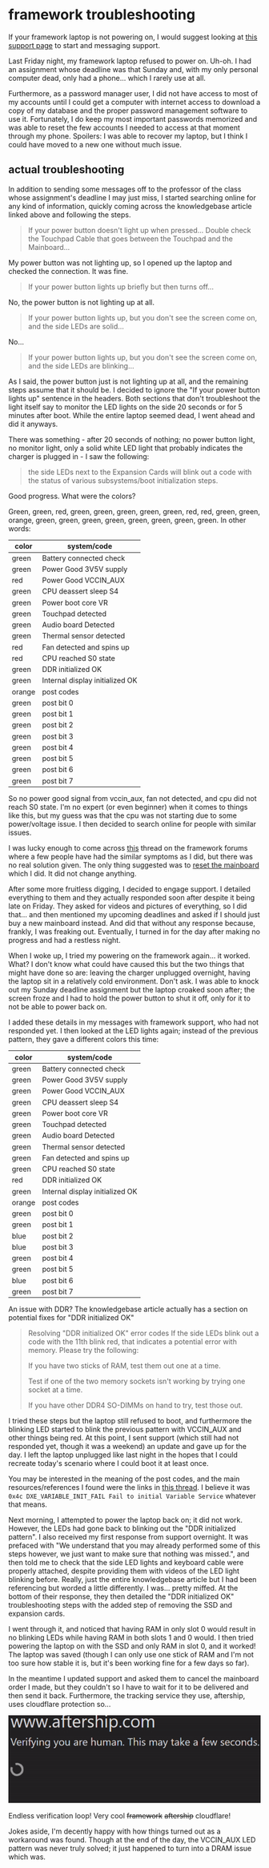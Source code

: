 # framework troubleshooting

If your framework laptop is not powering on, I would suggest looking at
[this support page](https://knowledgebase.frame.work/en_us/my-framework-laptop-intel-12th-gen-intel-core-is-not-powering-on-BJWtouV3q)
to start and messaging support.

Last Friday night, my framework laptop refused to power on. Uh-oh. I had an
assignment whose deadline was that Sunday and, with my only personal computer
dead, only had a phone... which I rarely use at all.

Furthermore, as a password manager user, I did not have access to most of my
accounts until I could get a computer with internet access to download a copy of
my database and the proper password management software to use it. Fortunately,
I do keep my most important passwords memorized and was able to reset the few
accounts I needed to access at that moment through my phone. Spoilers: I was
able to recover my laptop, but I think I could have moved to a new one without
much issue.

## actual troubleshooting

In addition to sending some messages off to the professor of the class whose
assignment's deadline I may just miss, I started searching online for any kind
of information, quickly coming across the knowledgebase article linked above and
following the steps.

> If your power button doesn't light up when pressed... Double check the
> Touchpad Cable that goes between the Touchpad and the Mainboard...

My power button was not lighting up, so I opened up the laptop and checked the
connection. It was fine.

> If your power button lights up briefly but then turns off...

No, the power button is not lighting up at all.

> If your power button lights up, but you don't see the screen come on, and the
> side LEDs are solid...

No...

> If your power button lights up, but you don't see the screen come on, and the
> side LEDs are blinking...

As I said, the power button just is not lighting up at all, and the remaining
steps assume that it should be. I decided to ignore the "If your power button
lights up" sentence in the headers. Both sections that don't troubleshoot the
light itself say to monitor the LED lights on the side 20 seconds or for 5
minutes after boot. While the entire laptop seemed dead, I went ahead and did it
anyways.

There was something - after 20 seconds of nothing; no power button light, no
monitor light, only a solid white LED light that probably indicates the charger
is plugged in - I saw the following:

> the side LEDs next to the Expansion Cards will blink out a code with the
> status of various subsystems/boot initialization steps.

Good progress. What were the colors?

Green, green, red, green, green, green, green, green, red, red, green, green,
orange, green, green, green, green, green, green, green, green. In other words:

| color  | system/code                     |
| ------ | ------------------------------- |
| green  | Battery connected check         |
| green  | Power Good 3V5V supply          |
| red    | Power Good VCCIN_AUX            |
| green  | CPU deassert sleep S4           |
| green  | Power boot core VR              |
| green  | Touchpad detected               |
| green  | Audio board Detected            |
| green  | Thermal sensor detected         |
| red    | Fan detected and spins up       |
| red    | CPU reached S0 state            |
| green  | DDR initialized OK              |
| green  | Internal display initialized OK |
| orange | post codes                      |
| green  | post bit 0                      |
| green  | post bit 1                      |
| green  | post bit 2                      |
| green  | post bit 3                      |
| green  | post bit 4                      |
| green  | post bit 5                      |
| green  | post bit 6                      |
| green  | post bit 7                      |

So no power good signal from vccin_aux, fan not detected, and cpu did not reach
S0 state. I'm no expert (or even beginner) when it comes to things like this,
but my guess was that the cpu was not starting due to some power/voltage issue.
I then decided to search online for people with similar issues.

I was lucky enough to come across
[this](https://community.frame.work/t/led-sequence-vccin-aux/31577) thread on
the framework forums where a few people have had the similar symptoms as I did,
but there was no real solution given. The only thing suggested was to
[reset the mainboard](https://guides.frame.work/Guide/Fully+Resetting+the+Mainboard+State/113)
which I did. It did not change anything.

After some more fruitless digging, I decided to engage support. I detailed
everything to them and they actually responded soon after despite it being late
on Friday. They asked for videos and pictures of everything, so I did that...
and then mentioned my upcoming deadlines and asked if I should just buy a new
mainboard instead. And did that without any response because, frankly, I was
freaking out. Eventually, I turned in for the day after making no progress and
had a restless night.

When I woke up, I tried my powering on the framework again... it worked. What? I
don't know what could have caused this but the two things that might have done
so are: leaving the charger unplugged overnight, having the laptop sit in a
relatively cold environment. Don't ask. I was able to knock out my Sunday
deadline assignment but the laptop croaked soon after; the screen froze and I
had to hold the power button to shut it off, only for it to not be able to power
back on.

I added these details in my messages with framework support, who had not
responded yet. I then looked at the LED lights again; instead of the previous
pattern, they gave a different colors this time:

| color  | system/code                     |
| ------ | ------------------------------- |
| green  | Battery connected check         |
| green  | Power Good 3V5V supply          |
| green  | Power Good VCCIN_AUX            |
| green  | CPU deassert sleep S4           |
| green  | Power boot core VR              |
| green  | Touchpad detected               |
| green  | Audio board Detected            |
| green  | Thermal sensor detected         |
| green  | Fan detected and spins up       |
| green  | CPU reached S0 state            |
| red    | DDR initialized OK              |
| green  | Internal display initialized OK |
| orange | post codes                      |
| green  | post bit 0                      |
| green  | post bit 1                      |
| blue   | post bit 2                      |
| blue   | post bit 3                      |
| green  | post bit 4                      |
| green  | post bit 5                      |
| blue   | post bit 6                      |
| green  | post bit 7                      |

An issue with DDR? The knowledgebase article actually has a section on potential
fixes for "DDR initialized OK"

> Resolving "DDR initialized OK" error codes If the side LEDs blink out a code
> with the 11th blink red, that indicates a potential error with memory. Please
> try the following:
>
> If you have two sticks of RAM, test them out one at a time.
>
> Test if one of the two memory sockets isn't working by trying one socket at a
> time.
>
> If you have other DDR4 SO-DIMMs on hand to try, test those out.

I tried these steps but the laptop still refused to boot, and furthermore the
blinking LED started to blink the previous pattern with VCCIN_AUX and other
things being red. At this point, I sent support (which still had not responded
yet, though it was a weekend) an update and gave up for the day. I left the
laptop unplugged like last night in the hopes that I could recreate today's
scenario where I could boot it at least once.

You may be interested in the meaning of the post codes, and the main
resources/references I found were the links in
[this thread](https://community.frame.work/t/post-code-bits-meaning/11857). I
believe it was `0x4c DXE_VARIABLE_INIT_FAIL Fail to initial Variable Service`
whatever that means.

Next morning, I attempted to power the laptop back on; it did not work. However,
the LEDs had gone back to blinking out the "DDR initialized pattern". I also
received my first response from support overnight. It was prefaced with "We
understand that you may already performed some of this steps however, we just
want to make sure that nothing was missed.", and then told me to check that the
side LED lights and keyboard cable were properly attached, despite providing
them with videos of the LED light blinking before. Really, just the entire
knowledgebase article but I had been referencing but worded a little
differently. I was... pretty miffed. At the bottom of their response, they then
detailed the "DDR initialized OK" troubleshooting steps with the added step of
removing the SSD and expansion cards.

I went through it, and noticed that having RAM in only slot 0 would result in no
blinking LEDs while having RAM in both slots 1 and 0 would. I then tried
powering the laptop on with the SSD and only RAM in slot 0, and it worked! The
laptop was saved (though I can only use one stick of RAM and I'm not too sure
how stable it is, but it's been working fine for a few days so far).

In the meantime I updated support and asked them to cancel the mainboard order I
made, but they couldn't so I have to wait for it to be delivered and then send
it back. Furthermore, the tracking service they use, aftership, uses cloudflare
protection so...

![endless cloudflare verification loop](/blobs/129/cf.gif)

Endless verification loop! Very cool ~~framework~~ ~~aftership~~ cloudflare!

Jokes aside, I'm decently happy with how things turned out as a workaround was
found. Though at the end of the day, the VCCIN_AUX LED pattern was never truly
solved; it just happened to turn into a DRAM issue which was.
